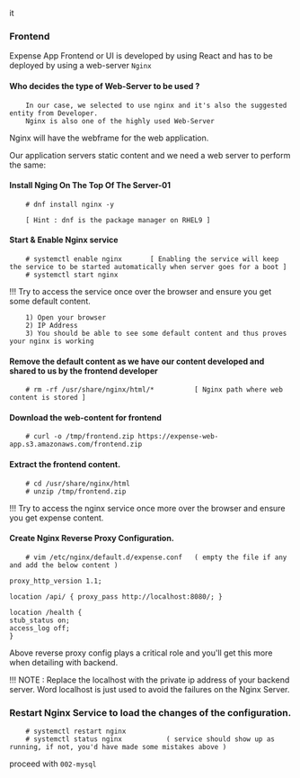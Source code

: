it
### Frontend 

Expense App Frontend or UI is developed by using React and has to be deployed by using a web-server `Nginx`


#### Who decides the type of Web-Server to be used ?
```
    In our case, we selected to use nginx and it's also the suggested entity from Developer.
    Nginx is also one of the highly used Web-Server 

```

Nginx will have the webframe for the web application. 

Our application servers static content and we need a web server to perform the same:

#### Install Nging On The Top Of The Server-01

```
    # dnf install nginx -y  

    [ Hint : dnf is the package manager on RHEL9 ]
```

#### Start & Enable Nginx service 

```
    # systemctl enable nginx       [ Enabling the service will keep the service to be started automatically when server goes for a boot ]
    # systemctl start nginx 
```

!!! Try to access the service once over the browser and ensure you get some default content.

```
    1) Open your browser 
    2) IP Address 
    3) You should be able to see some default content and thus proves your nginx is working 
```

#### Remove the default content as we have our content developed and shared to us by the frontend developer 

```
    # rm -rf /usr/share/nginx/html/*          [ Nginx path where web content is stored ]

```


#### Download the web-content for frontend

```
    # curl -o /tmp/frontend.zip https://expense-web-app.s3.amazonaws.com/frontend.zip
```

#### Extract the frontend content.

```
    # cd /usr/share/nginx/html 
    # unzip /tmp/frontend.zip
```

!!! Try to access the nginx service once more over the browser and ensure you get expense content.


#### Create Nginx Reverse Proxy Configuration.

```
    # vim /etc/nginx/default.d/expense.conf   ( empty the file if any and add the below content )

proxy_http_version 1.1;

location /api/ { proxy_pass http://localhost:8080/; }

location /health {
stub_status on;
access_log off;
}
```

Above reverse proxy config plays a critical role and you'll get this more when detailing with backend.

!!! NOTE : Replace the localhost with the private ip address of your backend server. Word localhost is just used to avoid the failures on the Nginx Server.

### Restart Nginx Service to load the changes of the configuration.

```
    # systemctl restart nginx 
    # systemctl status nginx           ( service should show up as running, if not, you'd have made some mistakes above )
```


proceed with `002-mysql`
